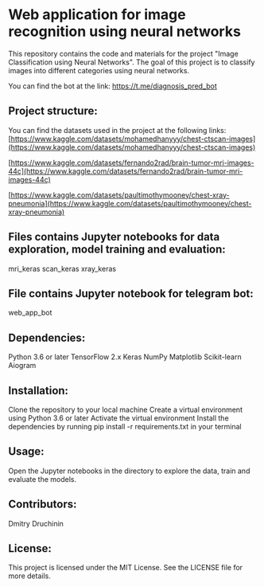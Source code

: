 # Web application for image recognition using neural networks 
This repository contains the code and materials for the project "Image Classification using Neural Networks". The goal of this project is to classify images into different categories using neural networks.

You can find the bot at the link: https://t.me/diagnosis_pred_bot

## Project structure:

You can find the datasets used in the project at the following links:
[https://www.kaggle.com/datasets/mohamedhanyyy/chest-ctscan-images](https://www.kaggle.com/datasets/mohamedhanyyy/chest-ctscan-images)

[https://www.kaggle.com/datasets/fernando2rad/brain-tumor-mri-images-44c](https://www.kaggle.com/datasets/fernando2rad/brain-tumor-mri-images-44c)

[https://www.kaggle.com/datasets/paultimothymooney/chest-xray-pneumonia](https://www.kaggle.com/datasets/paultimothymooney/chest-xray-pneumonia)

## Files contains Jupyter notebooks for data exploration, model training and evaluation:
mri_keras
scan_keras
xray_keras

## File contains Jupyter notebook for telegram bot:
web_app_bot

## Dependencies:

Python 3.6 or later
TensorFlow 2.x
Keras
NumPy
Matplotlib
Scikit-learn
Aiogram

## Installation:

Clone the repository to your local machine
Create a virtual environment using Python 3.6 or later
Activate the virtual environment
Install the dependencies by running pip install -r requirements.txt in your terminal

## Usage:

Open the Jupyter notebooks in the directory to explore the data, train and evaluate the models.

## Contributors:

Dmitry Druchinin

## License:
This project is licensed under the MIT License. See the LICENSE file for more details.

